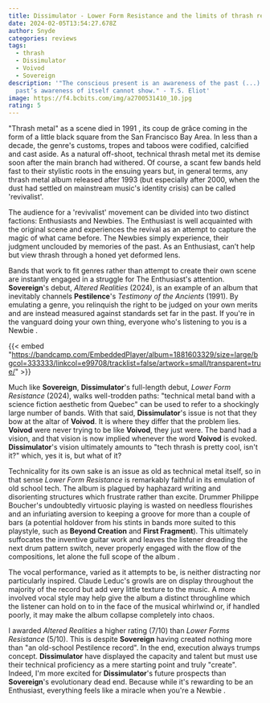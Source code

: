 ```yaml
---
title: Dissimulator - Lower Form Resistance and the limits of thrash revivalism
date: 2024-02-05T13:54:27.678Z
author: Snyde
categories: reviews
tags:
  - thrash
  - Dissimulator
  - Voivod
  - Sovereign
description: '"The conscious present is an awareness of the past (...) which the
  past’s awareness of itself cannot show." - T.S. Eliot'
image: https://f4.bcbits.com/img/a2700531410_10.jpg
rating: 5
---
```

"Thrash metal" as a scene died in 1991 , its coup de grâce coming in the form of a little black square from the San Francisco Bay Area. In less than a decade, the genre's customs, tropes and taboos were codified, calcified and cast aside. As a natural off-shoot, technical thrash metal met its demise soon after the main branch had withered. Of course, a scant few bands held fast to their stylistic roots in the ensuing years but, in general terms, any thrash metal album released after 1993 (but especially after 2000, when the dust had settled on mainstream music's identity crisis) can be called 'revivalist'. 

The audience for a 'revivalist' movement can be divided into two distinct factions: Enthusiasts and Newbies. The Enthusiast is well acquainted with the original scene and experiences the revival as an attempt to capture the magic of what came before. The Newbies simply experience, their judgment unclouded by memories of the past. As an Enthusiast, can’t help but view thrash through a honed yet deformed lens.  

Bands that work to fit genres rather than attempt to create their own scene are instantly engaged in a struggle for The Enthusiast's attention. **Sovereign**'s debut, *Altered Realities* (2024), is an example of an album that inevitably channels **Pestilence**'s *Testimony of the Ancients* (1991). By  emulating a genre, you relinquish the right to be judged on your own merits and are instead measured against standards set far in the past. If you're in the vanguard doing your own thing, everyone who's listening to you is a Newbie . 

{{< embed "https://bandcamp.com/EmbeddedPlayer/album=1881603329/size=large/bgcol=333333/linkcol=e99708/tracklist=false/artwork=small/transparent=true/" >}}

Much like **Sovereign**, **Dissimulator**'s full-length debut, *Lower Form Resistance* (2024), walks well-trodden paths: "technical metal band with a science fiction aesthetic from Quebec" can be used to refer to a shockingly large number of bands. With that said, **Dissimulator**'s issue is not that they bow at the altar of **Voivod**. It is where they differ that the problem lies. **Voivod** were never trying to be like **Voivod**, they just were. The band had a vision, and that vision is now implied whenever the word **Voivod** is evoked. **Dissimulator**'s vision ultimately amounts to "tech thrash is pretty cool, isn't it?" which, yes it is, but what of it?

Technicality for its own sake is an issue as old as technical metal itself, so in that sense *Lower Form Resistance* is remarkably faithful in its emulation of old school tech. The album is plagued by haphazard writing and disorienting structures which frustrate rather than excite. Drummer Philippe Boucher's undoubtedly virtuosic playing is wasted on needless flourishes and an infuriating aversion to keeping a groove for more than a couple of bars (a potential holdover from his stints in bands more suited to this playstyle, such as **Beyond Creation** and **First Fragment**). This ultimately suffocates the inventive guitar work and leaves the listener dreading the next drum pattern switch, never properly engaged with the flow of the compositions, let alone the full scope of the album .

The vocal performance, varied as it attempts to be, is neither distracting nor particularly inspired. Claude Leduc's growls are on display throughout the majority of the record but add very little texture to the music. A more involved vocal style may help give the album a distinct throughline which the listener can hold on to in the face of the musical whirlwind or, if handled poorly, it may make the album collapse completely into chaos.

I awarded *Altered Realities* a higher rating (7/10) than *Lower Forms Resistance* (5/10). This is despite **Sovereign** having created nothing more than "an old-school Pestilence record". In the end, execution always trumps concept. **Dissimulator** have displayed the capacity and talent but must use their technical proficiency as a mere starting point and truly "create". Indeed, I'm more excited for **Dissimulator**'s future prospects than **Sovereign**'s evolutionary dead end.  Because while it's rewarding to be an Enthusiast, everything feels like a miracle when you're a Newbie .